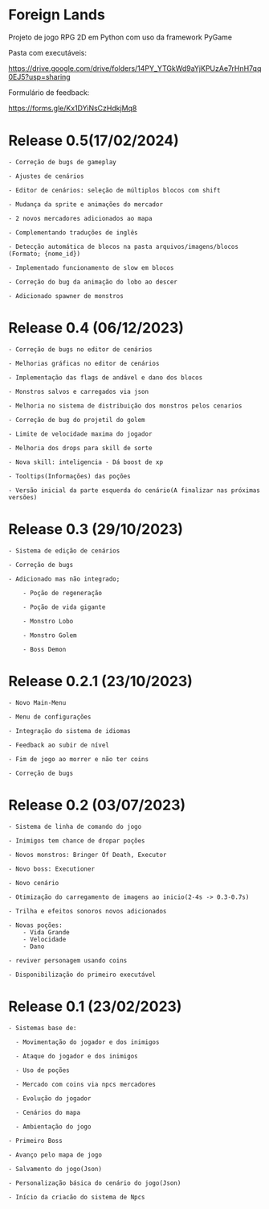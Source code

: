 # Foreign Lands

Projeto de jogo RPG 2D em Python com uso da framework PyGame

Pasta com executáveis:

https://drive.google.com/drive/folders/14PY_YTGkWd9aYjKPUzAe7rHnH7qq0EJ5?usp=sharing

Formulário de feedback:

https://forms.gle/Kx1DYiNsCzHdkjMq8

# Release 0.5(17/02/2024)

    - Correção de bugs de gameplay
    
    - Ajustes de cenários
    
    - Editor de cenários: seleção de múltiplos blocos com shift
    
    - Mudança da sprite e animações do mercador
    
    - 2 novos mercadores adicionados ao mapa
    
    - Complementando traduções de inglês

    - Detecção automática de blocos na pasta arquivos/imagens/blocos (Formato; {nome_id})
        
    - Implementado funcionamento de slow em blocos
    
    - Correção do bug da animação do lobo ao descer

    - Adicionado spawner de monstros

# Release 0.4 (06/12/2023)

    - Correção de bugs no editor de cenários
    
    - Melhorias gráficas no editor de cenários
    
    - Implementação das flags de andável e dano dos blocos
    
    - Monstros salvos e carregados via json
    
    - Melhoria no sistema de distribuição dos monstros pelos cenarios
    
    - Correção de bug do projetil do golem
    
    - Limite de velocidade maxima do jogador
    
    - Melhoria dos drops para skill de sorte
    
    - Nova skill: inteligencia - Dá boost de xp
    
    - Tooltips(Informações) das poções
    
    - Versão inicial da parte esquerda do cenário(A finalizar nas próximas versões)

# Release 0.3 (29/10/2023)

    - Sistema de edição de cenários

    - Correção de bugs

    - Adicionado mas não integrado;

        - Poção de regeneração

        - Poção de vida gigante

        - Monstro Lobo

        - Monstro Golem

        - Boss Demon

# Release 0.2.1 (23/10/2023)

    - Novo Main-Menu
    
    - Menu de configurações
    
    - Integração do sistema de idiomas
    
    - Feedback ao subir de nível
    
    - Fim de jogo ao morrer e não ter coins
    
    - Correção de bugs

# Release 0.2 (03/07/2023)

    - Sistema de linha de comando do jogo
    
    - Inimigos tem chance de dropar poções
    
    - Novos monstros: Bringer Of Death, Executor
    
    - Novo boss: Executioner
    
    - Novo cenário
    
    - Otimização do carregamento de imagens ao inicio(2-4s -> 0.3-0.7s)
    
    - Trilha e efeitos sonoros novos adicionados
    
    - Novas poções:
        - Vida Grande
        - Velocidade
        - Dano
    
    - reviver personagem usando coins
    
    - Disponibilização do primeiro executável    

# Release 0.1 (23/02/2023)

    - Sistemas base de:
      
      - Movimentação do jogador e dos inimigos
      
      - Ataque do jogador e dos inimigos
      
      - Uso de poções
      
      - Mercado com coins via npcs mercadores
      
      - Evolução do jogador
      
      - Cenários do mapa
      
      - Ambientação do jogo
      
    - Primeiro Boss
    
    - Avanço pelo mapa de jogo 
    
    - Salvamento do jogo(Json)
    
    - Personalização básica do cenário do jogo(Json)
  
    - Início da criacão do sistema de Npcs
    
